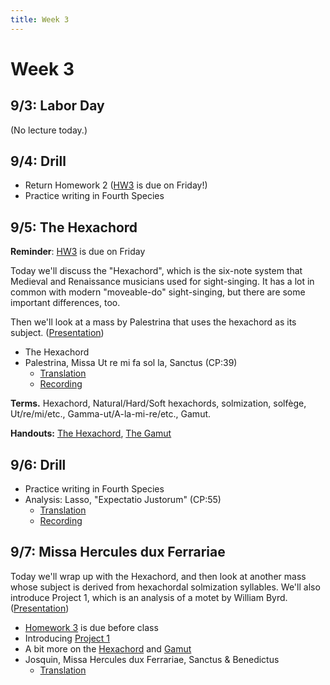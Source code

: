 ```yaml
---
title: Week 3
---
```


# Week 3

## 9/3: Labor Day

(No lecture today.)

## 9/4: Drill

* Return Homework 2 ([HW3](HW-3.pdf) is due on Friday!)
* Practice writing in Fourth Species

## 9/5: The Hexachord

**Reminder**: [HW3](HW-3.pdf) is due on Friday

Today we'll discuss the "Hexachord", which is the six-note system that 
Medieval and Renaissance musicians used for sight-singing. It has a lot 
in common with modern "moveable-do" sight-singing, but there are some 
important differences, too.

Then we'll look at a mass by Palestrina that uses the hexachord as its
subject. ([Presentation](https://docs.google.com/presentation/d/1lMVXaF71VdiXn5tG-IuKqdLFsFJqYlWeP6mabTI32cA/edit?usp=sharing))

* The Hexachord
* Palestrina, Missa Ut re mi fa sol la, Sanctus (CP:39)
  * [Translation](/translations/mass.html#sanctus)
  * [Recording](https://www.youtube.com/watch?v=F0YcwzjG_sY&index=12&list=PLYyTDR5WeGuTtL7G92HVmXBzi6G2xiL1a&t=0s) 

**Terms.** Hexachord, Natural/Hard/Soft hexachords, solmization, solfège, Ut/re/mi/etc., Gamma-ut/A-la-mi-re/etc., Gamut.

**Handouts:** [The Hexachord](hexachords.pdf), [The Gamut](gamut.pdf)

## 9/6: Drill

* Practice writing in Fourth Species
* Analysis: Lasso, "Expectatio Justorum" (CP:55)
  * [Translation](/translations/expectatio-justorum.html)
  * [Recording](https://www.youtube.com/watch?v=XAN7k_w5FPQ&index=18&t=0s&list=PLYyTDR5WeGuTtL7G92HVmXBzi6G2xiL1a)

## 9/7: Missa Hercules dux Ferrariae

Today we'll wrap up with the Hexachord, and then look at another mass 
whose subject is derived from hexachordal solmization syllables. We'll
also introduce Project 1, which is an analysis of a motet by William Byrd.
([Presentation](https://docs.google.com/presentation/d/1X_JgYy7Lb97I7UI2Jl7pwA6iMvzblvZ_eUNFRD2u4BA/edit?usp=sharing))

* [Homework 3](HW-3.pdf) is due before class
* Introducing [Project 1](Project-1.pdf)
* A bit more on the [Hexachord](hexachords.pdf) and [Gamut](gamut.pdf)
* Josquin, Missa Hercules dux Ferrariae, Sanctus & Benedictus
  * [Translation](/translations/mass.html#sanctus)

